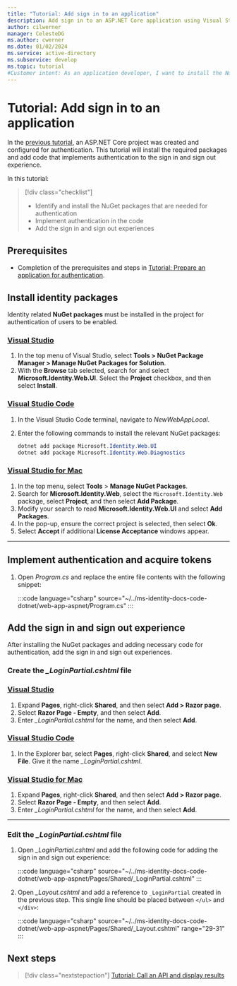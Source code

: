 ```yaml
---
title: "Tutorial: Add sign in to an application"
description: Add sign in to an ASP.NET Core application using Visual Studio.
author: cilwerner
manager: CelesteDG
ms.author: cwerner
ms.date: 01/02/2024
ms.service: active-directory
ms.subservice: develop
ms.topic: tutorial
#Customer intent: As an application developer, I want to install the NuGet packages necessary for authentication in my IDE, and implement authentication in my web app.
---
```


# Tutorial: Add sign in to an application

In the [previous tutorial](tutorial-web-app-dotnet-prepare-app.md), an ASP.NET Core project was created and configured for authentication. This tutorial will install the required packages and add code that implements authentication to the sign in and sign out experience.

In this tutorial:

> [!div class="checklist"]
>
> * Identify and install the NuGet packages that are needed for authentication
> * Implement authentication in the code
> * Add the sign in and sign out experiences

## Prerequisites

* Completion of the prerequisites and steps in [Tutorial: Prepare an application for authentication](tutorial-web-app-dotnet-prepare-app.md).

## Install identity packages

Identity related **NuGet packages** must be installed in the project for authentication of users to be enabled.

### [Visual Studio](#tab/visual-studio)

1. In the top menu of Visual Studio, select **Tools > NuGet Package Manager > Manage NuGet Packages for Solution**.
1. With the **Browse** tab selected, search for and select **Microsoft.Identity.Web.UI**. Select the **Project** checkbox, and then select **Install**.

### [Visual Studio Code](#tab/visual-studio-code)

1. In the Visual Studio Code terminal, navigate to *NewWebAppLocal*.
1. Enter the following commands to install the relevant NuGet packages:

    ```powershell
    dotnet add package Microsoft.Identity.Web.UI
    dotnet add package Microsoft.Identity.Web.Diagnostics
    ```

### [Visual Studio for Mac](#tab/visual-studio-for-mac)

1. In the top menu, select **Tools** > **Manage NuGet Packages**.
1. Search for **Microsoft.Identity.Web**, select the `Microsoft.Identity.Web` package, select **Project**, and then select **Add Package**.
1. Modify your search to read **Microsoft.Identity.Web.UI** and select **Add Packages**.
1. In the pop-up, ensure the correct project is selected, then select **Ok**.
1. Select **Accept** if additional **License Acceptance** windows appear.

---

## Implement authentication and acquire tokens

1. Open *Program.cs* and replace the entire file contents with the following snippet:

   :::code language="csharp" source="~/../ms-identity-docs-code-dotnet/web-app-aspnet/Program.cs" :::

## Add the sign in and sign out experience

After installing the NuGet packages and adding necessary code for authentication, add the sign in and sign out experiences.

### Create the *_LoginPartial.cshtml* file

### [Visual Studio](#tab/visual-studio)

1. Expand **Pages**, right-click **Shared**, and then select **Add > Razor page**.
1. Select **Razor Page - Empty**, and then select **Add**.
1. Enter *_LoginPartial.cshtml* for the name, and then select **Add**.

### [Visual Studio Code](#tab/visual-studio-code)

1. In the Explorer bar, select **Pages**, right-click **Shared**, and select **New File**. Give it the name *_LoginPartial.cshtml*.

### [Visual Studio for Mac](#tab/visual-studio-for-mac)

1. Expand **Pages**, right-click **Shared**, and then select **Add > Razor page**.
1. Select **Razor Page - Empty**, and then select **Add**.
1. Enter *_LoginPartial.cshtml* for the name, and then select **Add**.

---

### Edit the *_LoginPartial.cshtml* file

1. Open *_LoginPartial.cshtml* and add the following code for adding the sign in and sign out experience:

   :::code language="csharp" source="~/../ms-identity-docs-code-dotnet/web-app-aspnet/Pages/Shared/_LoginPartial.cshtml" :::

1. Open *_Layout.cshtml* and add a reference to `_LoginPartial` created in the previous step. This single line should be placed between `</ul>` and `</div>`:

   :::code language="csharp" source="~/../ms-identity-docs-code-dotnet/web-app-aspnet/Pages/Shared/_Layout.cshtml" range="29-31" :::

## Next steps

> [!div class="nextstepaction"]
> [Tutorial: Call an API and display results](tutorial-web-app-dotnet-call-api.md)
